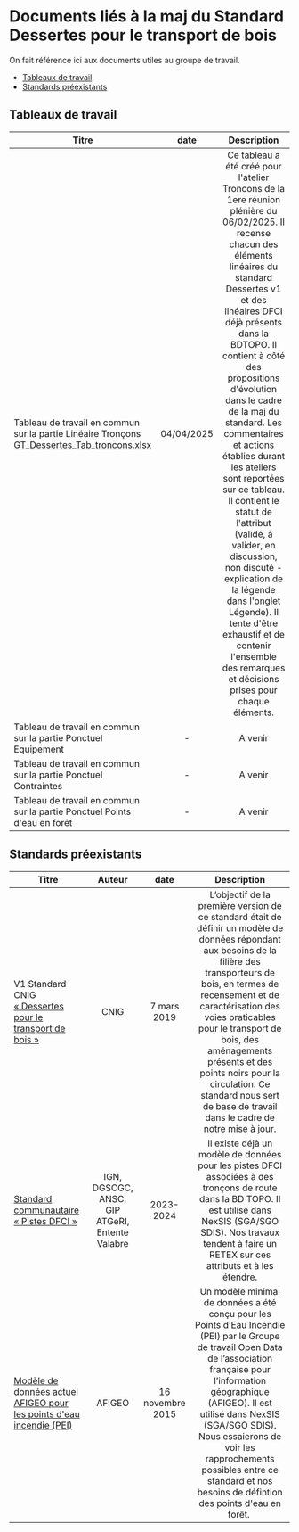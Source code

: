# Documents liés à la maj du Standard Dessertes pour le transport de bois 

On fait référence ici aux documents utiles au groupe de travail.

* [Tableaux de travail](https://github.com/cnigfr/schema-dessertes-transport-de-bois/tree/master/documents/tableaux-de-travail)
* [Standards préexistants](https://github.com/cnigfr/schema-dessertes-transport-de-bois/tree/master/documents/standards-preexistants)


## Tableaux de travail

| Titre     | date  |                                  Description                                                              |
| --------- |:-----:|:--------------------------------------------------------------------------------------------------------:|
|Tableau de travail en commun sur la partie Linéaire Tronçons [GT_Dessertes_Tab_troncons.xlsx](https://github.com/cnigfr/schema-dessertes-transport-de-bois/blob/master/documents/tableaux-de-travail/GT_Dessertes_Tab_troncons.xlsx) | 04/04/2025 | Ce tableau a été créé pour l'atelier Troncons de la 1ere réunion plénière du 06/02/2025. Il recense chacun des éléments linéaires du standard Dessertes v1 et des linéaires DFCI déjà présents dans la BDTOPO. Il contient à côté des propositions d'évolution dans le cadre de la maj du standard. Les commentaires et actions établies durant les ateliers sont reportées sur ce tableau. Il contient le statut de l'attribut (validé, à valider, en discussion, non discuté - explication de la légende dans l'onglet Légende). Il tente d'être exhaustif et de contenir l'ensemble des remarques et décisions prises pour chaque éléments. |
|Tableau de travail en commun sur la partie Ponctuel Equipement| - | A venir |
|Tableau de travail en commun sur la partie Ponctuel Contraintes| - | A venir |
|Tableau de travail en commun sur la partie Ponctuel Points d'eau en forêt| - | A venir |



## Standards préexistants

| Titre     | Auteur   | date  |                                  Description                                                              |
| --------- |:--------:|:------:|:--------------------------------------------------------------------------------------------------------:|
| V1 Standard CNIG [« Dessertes pour le transport de bois »](https://bdtopoexplorer.ign.fr/?id_theme=72&id_classe=77)| CNIG | 7 mars 2019 | L’objectif de la première version de ce standard était de définir un modèle de données répondant aux besoins de la filière des transporteurs de bois, en termes de recensement et de caractérisation des voies praticables pour le transport de bois, des aménagements présents et des points noirs pour la circulation. Ce standard nous sert de base de travail dans le cadre de notre mise à jour.|
|[Standard communautaire « Pistes DFCI »](http://www.geoinformations.developpement-durable.gouv.fr/fichier/pdf/COVADIS_standard_PPR_v1_cor_modif_cle0bd56c.pdf?arg=177829664&cle=33d92706fe802da9f0b13f37064960dfda2151c3&file=pdf%2FCOVADIS_standard_PPR_v1_cor_modif_cle0bd56c.pdf) | IGN, DGSCGC, ANSC, GIP ATGeRI, Entente Valabre​ | 2023-2024 | Il existe déjà un modèle de données pour les pistes DFCI associées à des tronçons de route dans la BD TOPO. Il est utilisé dans NexSIS (SGA/SGO SDIS). Nos travaux tendent à faire un RETEX sur ces attributs et à les étendre. |
|[Modèle de données actuel AFIGEO pour les points d'eau incendie (PEI)​](https://www.afigeo.asso.fr/wp-content/uploads/2020/12/10/modele-minimal-donnees-pei.pdf)| AFIGEO | 16 novembre 2015 | Un modèle minimal de données a été conçu pour les Points d’Eau Incendie (PEI) par le Groupe de travail Open Data de l’association française pour l’information géographique (AFIGEO). Il est utilisé dans NexSIS (SGA/SGO SDIS). Nous essaierons de voir les rapprochements possibles entre ce standard et nos besoins de défintion des points d'eau en forêt. ​​|
